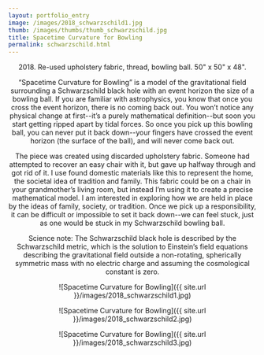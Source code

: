 ```yaml
---
layout: portfolio_entry
image: /images/2018_schwarzschild1.jpg
thumb: /images/thumbs/thumb_schwarzschild.jpg
title: Spacetime Curvature for Bowling
permalink: schwarzschild.html
---
```

<!--description-->
<div style="text-align:center" markdown="1">

2018\. Re-used upholstery fabric, thread, bowling ball. 50" x 50" x 48".

“Spacetime Curvature for Bowling” is a model of the gravitational field surrounding a 
Schwarzschild black hole with an event horizon the size of a bowling ball.  If you are 
familiar with astrophysics, you know that once you cross the event horizon, there is no 
coming back out.  You won’t notice any physical change at first--it’s a purely mathematical 
definition--but soon you start getting ripped apart by tidal forces.  So once you pick up 
this bowling ball, you can never put it back down--your fingers have crossed the event horizon 
(the surface of the ball), and will never come back out.

The piece was created using discarded upholstery fabric.  Someone had attempted to 
recover an easy chair with it, but gave up halfway through and got rid of it.  I use 
found domestic materials like this to represent the home, the societal idea of tradition 
and family.  This fabric could be on a chair in your grandmother’s living room, but instead 
I’m using it to create a precise mathematical model. I am interested in exploring how we are 
held in place by the ideas of family, society, or tradition.  Once we pick up a responsibility, 
it can be difficult or impossible to set it back down--we can feel stuck, just as one would be 
stuck in my Schwarzschild bowling ball.

Science note: The Schwarzschild black hole is described by the Schwarzschild metric, which 
is the solution to Einstein’s field equations describing the gravitational field outside a 
non-rotating, spherically symmetric mass with no electric charge and assuming the cosmological 
constant is zero.


![Spacetime Curvature for Bowling]({{ site.url }}/images/2018_schwarzschild1.jpg)

![Spacetime Curvature for Bowling]({{ site.url }}/images/2018_schwarzschild2.jpg)

![Spacetime Curvature for Bowling]({{ site.url }}/images/2018_schwarzschild3.jpg)

</div>